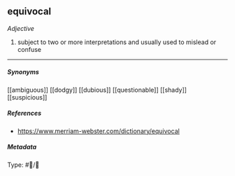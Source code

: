 ## equivocal # 

_Adjective_

1. subject to two or more interpretations and usually used to mislead or confuse

___

##### Synonyms

[[ambiguous]] 
[[dodgy]]
[[dubious]]
[[questionable]]
[[shady]]
[[suspicious]]

##### References

- https://www.merriam-webster.com/dictionary/equivocal

##### Metadata

Type:  #💬/💬 



